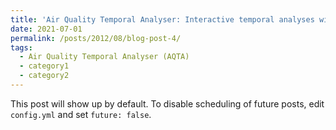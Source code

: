 ```yaml
---
title: 'Air Quality Temporal Analyser: Interactive temporal analyses with visual prediction'
date: 2021-07-01
permalink: /posts/2012/08/blog-post-4/
tags:
  - Air Quality Temporal Analyser (AQTA)
  - category1
  - category2
---
```


This post will show up by default. To disable scheduling of future posts, edit `config.yml` and set `future: false`. 
